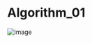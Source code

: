 # Algorithm_01
![image](https://user-images.githubusercontent.com/29909344/121037307-4fcc5d00-c7ea-11eb-9965-1060d3127d92.png)
